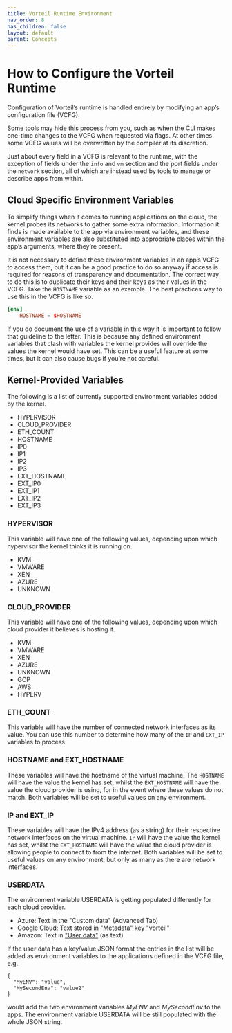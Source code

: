 ```yaml
---
title: Vorteil Runtime Environment
nav_order: 8
has_children: false
layout: default
parent: Concepts
---
```


# How to Configure the Vorteil Runtime

Configuration of Vorteil’s runtime is handled entirely by modifying an app’s configuration file (VCFG).

Some tools may hide this process from you, such as when the CLI makes one-time changes to the VCFG when requested via flags. At other times some VCFG values will be overwritten by the compiler at its discretion.

Just about every field in a VCFG is relevant to the runtime, with the exception of fields under the `info` and `vm` section and the port fields under the `network` section, all of which are instead used by tools to manage or describe apps from within.

## Cloud Specific Environment Variables

To simplify things when it comes to running applications on the cloud, the kernel probes its networks to gather some extra information. Information it finds is made available to the app via environment variables, and these environment variables are also substituted into appropriate places within the app’s arguments, where they’re present.

It is not necessary to define these environment variables in an app’s VCFG to access them, but it can be a good practice to do so anyway if access is required for reasons of transparency and documentation. The correct way to do this is to duplicate their keys and their keys as their values in the VCFG. Take the `HOSTNAME` variable as an example. The best practices way to use this in the VCFG is like so.

```toml
[env]
    HOSTNAME = $HOSTNAME
```

If you do document the use of a variable in this way it is important to follow that guideline to the letter. This is because any defined environment variables that clash with variables the kernel provides will override the values the kernel would have set. This can be a useful feature at some times, but it can also cause bugs if you’re not careful.

## Kernel-Provided Variables

The following is a list of currently supported environment variables added by the kernel.

- HYPERVISOR
- CLOUD_PROVIDER
- ETH_COUNT
- HOSTNAME
- IP0
- IP1
- IP2
- IP3
- EXT_HOSTNAME
- EXT_IP0
- EXT_IP1
- EXT_IP2
- EXT_IP3

### HYPERVISOR

This variable will have one of the following values, depending upon which hypervisor the kernel thinks it is running on.

- KVM
- VMWARE
- XEN
- AZURE
- UNKNOWN

### CLOUD_PROVIDER

This variable will have one of the following values, depending upon which cloud provider it believes is hosting it.

- KVM
- VMWARE
- XEN
- AZURE
- UNKNOWN
- GCP
- AWS
- HYPERV

### ETH_COUNT

This variable will have the number of connected network interfaces as its value. You can use this number to determine how many of the `IP` and `EXT_IP` variables to process.

### HOSTNAME and EXT_HOSTNAME

These variables will have the hostname of the virtual machine. The `HOSTNAME` will have the value the kernel has set, whilst the `EXT_HOSTNAME` will have the value the cloud provider is using, for in the event where these values do not match. Both variables will be set to useful values on any environment.

### IP and EXT_IP

These variables will have the IPv4 address (as a string) for their respective network interfaces on the virtual machine. `IP` will have the value the kernel has set, whilst the `EXT_HOSTNAME` will have the value the cloud provider is allowing people to connect to from the internet. Both variables will be set to useful values on any environment, but only as many as there are network interfaces.

### USERDATA

The environment variable USERDATA is getting populated differently for each cloud provider.

- Azure: Text in the "Custom data" (Advanced Tab)
- Google Cloud: Text stored in ["Metadata"](https://cloud.google.com/compute/docs/storing-retrieving-metadata) key "vorteil"
- Amazon: Text in ["User data"](https://docs.aws.amazon.com/AWSEC2/latest/UserGuide/ec2-instance-metadata.html) (as text)

If the user data has a key/value JSON format the entries in the list will be added as environment variables to the applications defined in the VCFG file, e.g.

```
{
  "MyENV": "value",
  "MySecondEnv": "value2"
}
```

would add the two environment variables *MyENV* and *MySecondEnv* to the apps. The environment variable USERDATA will be still populated with the whole JSON string.
